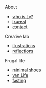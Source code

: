 About 
- [who is Ly?](docs/aboutLy.md)
- [journal](docs/journal.md)
- [contact](docs/contact.md)


Creative lab
- [illustrations](docs/art/illustrations.md)
- [reflections](docs/reflections.md)

Frugal life
- [minimal shoes](docs/minimalShoes.md)
- [van Life](docs/vanLife.md)
- [fasting](docs/fasting.md)